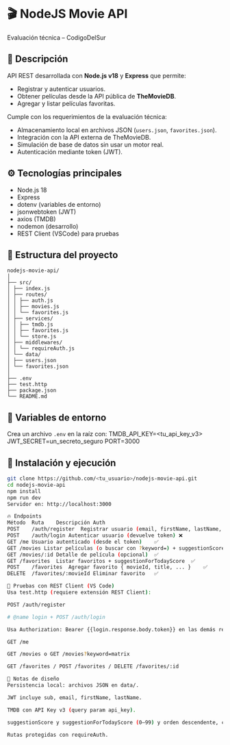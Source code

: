 # 🎬 NodeJS Movie API
Evaluación técnica – CodigoDelSur

## 📖 Descripción
API REST desarrollada con **Node.js v18** y **Express** que permite:
- Registrar y autenticar usuarios.
- Obtener películas desde la API pública de **TheMovieDB**.
- Agregar y listar películas favoritas.

Cumple con los requerimientos de la evaluación técnica:
- Almacenamiento local en archivos JSON (`users.json`, `favorites.json`).
- Integración con la API externa de TheMovieDB.
- Simulación de base de datos sin usar un motor real.
- Autenticación mediante token (JWT).

## ⚙️ Tecnologías principales
- Node.js 18
- Express
- dotenv (variables de entorno)
- jsonwebtoken (JWT)
- axios (TMDB)
- nodemon (desarrollo)
- REST Client (VSCode) para pruebas

## 📁 Estructura del proyecto
```
nodejs-movie-api/
│
├── src/
│ ├── index.js
│ ├── routes/
│ │ ├── auth.js
│ │ ├── movies.js
│ │ └── favorites.js
│ ├── services/
│ │ ├── tmdb.js
│ │ ├── favorites.js
│ │ └── store.js
│ ├── middlewares/
│ │ └── requireAuth.js
│ └── data/
│ ├── users.json
│ └── favorites.json
│
├── .env
├── test.http
├── package.json
└── README.md
```
## 🔑 Variables de entorno
Crea un archivo `.env` en la raíz con:
TMDB_API_KEY=<tu_api_key_v3>
JWT_SECRET=un_secreto_seguro
PORT=3000


## 🚀 Instalación y ejecución
```bash
git clone https://github.com/<tu_usuario>/nodejs-movie-api.git
cd nodejs-movie-api
npm install
npm run dev
Servidor en: http://localhost:3000

🔥 Endpoints
Método	Ruta	Descripción	Auth
POST	/auth/register	Registrar usuario (email, firstName, lastName, password)	❌
POST	/auth/login	Autenticar usuario (devuelve token)	❌
GET	/me	Usuario autenticado (desde el token)	✅
GET	/movies	Listar películas (o buscar con ?keyword=) + suggestionScore	✅
GET	/movies/:id	Detalle de película (opcional)	✅
GET	/favorites	Listar favoritos + suggestionForTodayScore	✅
POST	/favorites	Agregar favorito { movieId, title, ... }	✅
DELETE	/favorites/:movieId	Eliminar favorito	✅

🧪 Pruebas con REST Client (VS Code)
Usa test.http (requiere extensión REST Client):

POST /auth/register

# @name login + POST /auth/login

Usa Authorization: Bearer {{login.response.body.token}} en las demás requests:

GET /me

GET /movies o GET /movies?keyword=matrix

GET /favorites / POST /favorites / DELETE /favorites/:id

🧠 Notas de diseño
Persistencia local: archivos JSON en data/.

JWT incluye sub, email, firstName, lastName.

TMDB con API Key v3 (query param api_key).

suggestionScore y suggestionForTodayScore (0–99) y orden descendente, como pide la consigna.

Rutas protegidas con requireAuth.
